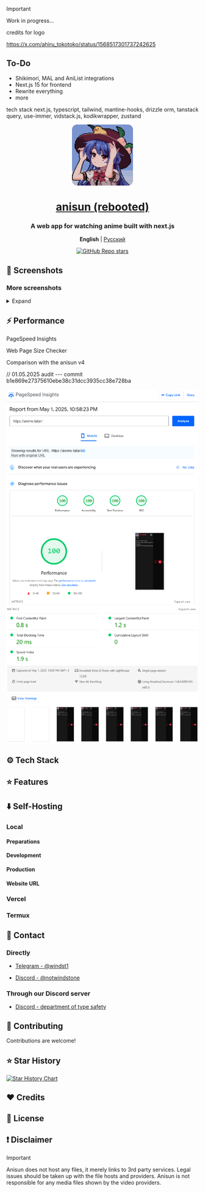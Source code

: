 > [!IMPORTANT]
> Work in progress...

credits for logo

https://x.com/ahiru_tokotoko/status/1568517301737242625

## To-Do

* Shikimori, MAL and AniList integrations
* Next.js 15 for frontend
* Rewrite everything
* more

tech stack
next.js, typescript, tailwind, mantine-hooks, drizzle orm, tanstack query, use-immer, vidstack.js, kodikwrapper, zustand

<div align="center">

<img width="160" height="160" align="center" src="public/favicon.webp">

# [anisun (rebooted)](https://anisun.vercel.app)

### A web app for watching anime built with next.js

<p align="center">
<strong>English</strong> | <a href="https://github.com/notwindstone/anisun/blob/main/README_russian.md">Русский</a>
</p>

[![GitHub Repo stars](https://img.shields.io/github/stars/notwindstone/Anisun?label=Stars&style=for-the-badge&logo=data%3Aimage%2Fsvg%2Bxml%3Bbase64%2CPD94bWwgdmVyc2lvbj0iMS4wIiBlbmNvZGluZz0idXRmLTgiPz4KPHN2ZyBoZWlnaHQ9IjI0IiB2aWV3Qm94PSIwIC05NjAgOTYwIDk2MCIgd2lkdGg9IjI0IiB4bWxucz0iaHR0cDovL3d3dy53My5vcmcvMjAwMC9zdmciPgogIDxwYXRoIGQ9Im0zNTQtMjQ3IDEyNi03NiAxMjYgNzctMzMtMTQ0IDExMS05Ni0xNDYtMTMtNTgtMTM2LTU4IDEzNS0xNDYgMTMgMTExIDk3LTMzIDE0M1pNMjMzLTgwbDY1LTI4MUw4MC01NTBsMjg4LTI1IDExMi0yNjUgMTEyIDI2NSAyODggMjUtMjE4IDE4OSA2NSAyODEtMjQ3LTE0OUwyMzMtODBabTI0Ny0zNTBaIiBzdHlsZT0iZmlsbDogcmdiKDI0NSwgMjI3LCA2Nik7Ii8%2BCjwvc3ZnPg%3D%3D&color=%23f8e444)](https://github.com/notwindstone/Anisun/stargazers)

</div>

## 📱 Screenshots

### More screenshots

<details>
<summary>Expand</summary>

<div align="center">
</div>

</details>

## ⚡ Performance

PageSpeed Insights

Web Page Size Checker

Comparison with the anisun v4

// 01.05.2025 audit --- commit b1e869e27375610ebe38c31dcc3935cc38e728ba

[![Pagespeed Insights Screenshot #1](/public/psi/pagespeed-insights-1.png)](https://github.com/notwindstone/Anisun/blob/v5/public/psi/pagespeed-insights-1.png)
[![Pagespeed Insights Screenshot #2](/public/psi/pagespeed-insights-2.png)](https://github.com/notwindstone/Anisun/blob/v5/public/psi/pagespeed-insights-2.png)

## ⚙️ Tech Stack

## ⭐ Features

## ⬇️ Self-Hosting

### Local

#### Preparations

#### Development

#### Production

#### Website URL

### Vercel

### Termux

## 💬 Contact

### Directly

* [Telegram - @windst1](https://t.me/windst1)

* [Discord - @notwindstone](https://discord.com/users/510709295814279168)

### Through our Discord server

* [Discord - department of type safety](https://discord.gg/JhmkZDScfg)

## 🤝 Contributing

Contributions are welcome!

## ⭐️ Star History

[![Star History Chart](https://api.star-history.com/svg?repos=notwindstone/anisun&type=Date)](https://star-history.com/#notwindstone/anisun&Date)

## ❤️ Credits

## 📜 License

## ❗ Disclaimer

> [!IMPORTANT]
> Anisun does not host any files, it merely links to 3rd party services.
> Legal issues should be taken up with the file hosts and providers.
> Anisun is not responsible for any media files shown by the video providers.